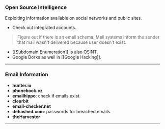 ### Open Source Intelligence

Exploiting information available on social networks and public sites.
- Check out integrated accounts.

>Figure out if there is an email schema. Mail systems inform the sender that mail wasn't delivered because user doesn't exist.

- [[Subdomain Enumeration]] is also OSINT.
- Google Dorks as well in [[Google Hacking]].

---
### Email Information

* **hunter.io**
* **phonebook.cz**
* **emailhippo**: check if emails exist.
* **clearbit**
* **email-checker.net**
* **dehashed.com**: passwords for breached emails.
* **theHarvester**

---
